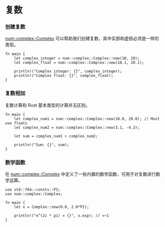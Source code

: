 # 复数

### 创建复数
[num::complex::Complex](https://autumnai.github.io/cuticula/num/complex/struct.Complex.html) 可以帮助我们创建复数，其中实部和虚部必须是一样的类型。

```rust,editable
fn main {
    let complex_integer = num::complex::Complex::new(10, 20);
    let complex_float = num::complex::Complex::new(10.1, 20.1);

    println!("Complex integer: {}", complex_integer);
    println!("Complex float: {}", complex_float);
}
```

### 复数相加
复数计算和 Rust 基本类型的计算并无区别。

```rust,editable
fn main {
    let complex_num1 = num::complex::Complex::new(10.0, 20.0); // Must use floats
    let complex_num2 = num::complex::Complex::new(3.1, -4.2);

    let sum = complex_num1 + complex_num2;

    println!("Sum: {}", sum);
}
```

### 数学函数
在 [num::complex::Complex](https://autumnai.github.io/cuticula/num/complex/struct.Complex.html) 中定义了一些内置的数学函数，可用于对复数进行数学运算。

```rust,editable
use std::f64::consts::PI;
use num::complex::Complex;

fn main {
    let x = Complex::new(0.0, 2.0*PI);

    println!("e^(2i * pi) = {}", x.exp); // =~1
}
```

